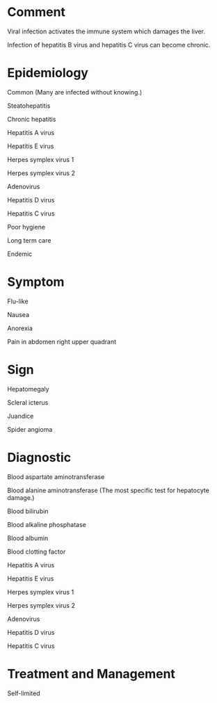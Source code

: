 # Comment

Viral infection activates the immune system which damages the liver.

Infection of hepatitis B virus and hepatitis C virus can become chronic.

# Epidemiology

Common
(Many are infected without knowing.)

Steatohepatitis

Chronic hepatitis

Hepatitis A virus

Hepatitis E virus

Herpes symplex virus 1

Herpes symplex virus 2

Adenovirus

Hepatitis D virus

Hepatitis C virus

Poor hygiene

Long term care

Endemic

# Symptom

Flu-like

Nausea

Anorexia

Pain in abdomen right upper quadrant

# Sign

Hepatomegaly

Scleral icterus

Juandice

Spider angioma

# Diagnostic

Blood aspartate aminotransferase

Blood alanine aminotransferase
(The most specific test for hepatocyte damage.)

Blood bilirubin

Blood alkaline phosphatase

Blood albumin

Blood clotting factor

Hepatitis A virus

Hepatitis E virus

Herpes symplex virus 1

Herpes symplex virus 2

Adenovirus

Hepatitis D virus

Hepatitis C virus

# Treatment and Management

Self-limited
